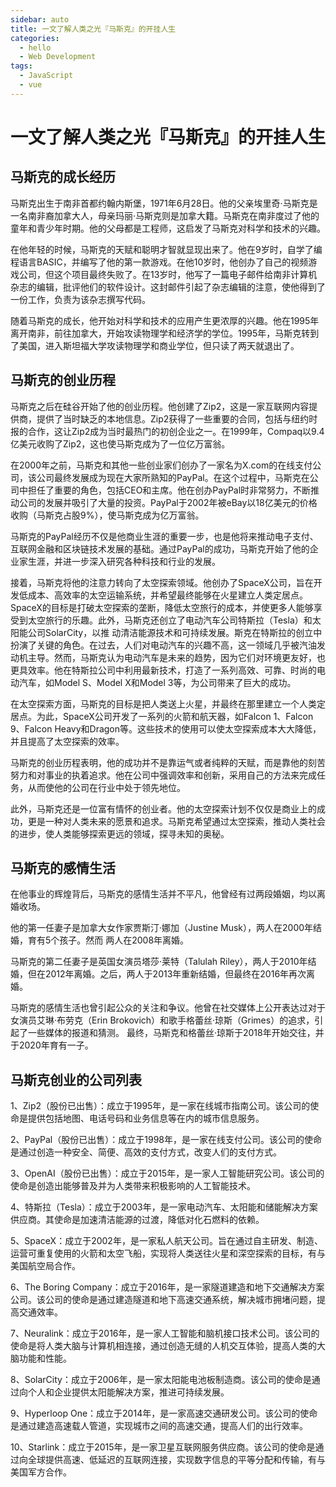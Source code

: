 ```yaml
---
sidebar: auto
title: 一文了解人类之光『马斯克』的开挂人生
categories:
  - hello
  - Web Development
tags:
  - JavaScript
  - vue
---
```


# 一文了解人类之光『马斯克』的开挂人生

## 马斯克的成长经历

 马斯克出生于南非首都约翰内斯堡，1971年6月28日。他的父亲埃里奇·马斯克是一名南非裔加拿大人，母亲玛丽·马斯克则是加拿大籍。马斯克在南非度过了他的童年和青少年时期。他的父母都是工程师，这启发了马斯克对科学和技术的兴趣。

在他年轻的时候，马斯克的天赋和聪明才智就显现出来了。他在9岁时，自学了编程语言BASIC，并编写了他的第一款游戏。在他10岁时，他创办了自己的视频游戏公司，但这个项目最终失败了。在13岁时，他写了一篇电子邮件给南非计算机杂志的编辑，批评他们的软件设计。这封邮件引起了杂志编辑的注意，使他得到了一份工作，负责为该杂志撰写代码。

随着马斯克的成长，他开始对科学和技术的应用产生更浓厚的兴趣。他在1995年离开南非，前往加拿大，开始攻读物理学和经济学的学位。1995年，马斯克转到了美国，进入斯坦福大学攻读物理学和商业学位，但只读了两天就退出了。


## 马斯克的创业历程

马斯克之后在硅谷开始了他的创业历程。他创建了Zip2，这是一家互联网内容提供商，提供了当时缺乏的本地信息。Zip2获得了一些重要的合同，包括与纽约时报的合作，这让Zip2成为当时最热门的初创企业之一。在1999年，Compaq以9.4亿美元收购了Zip2，这也使马斯克成为了一位亿万富翁。

在2000年之前，马斯克和其他一些创业家们创办了一家名为X.com的在线支付公司，该公司最终发展成为现在大家所熟知的PayPal。在这个过程中，马斯克在公司中担任了重要的角色，包括CEO和主席。他在创办PayPal时非常努力，不断推动公司的发展并吸引了大量的投资。PayPal于2002年被eBay以18亿美元的价格收购（马斯克占股9%），使马斯克成为亿万富翁。

马斯克的PayPal经历不仅是他商业生涯的重要一步，也是他将来推动电子支付、互联网金融和区块链技术发展的基础。通过PayPal的成功，马斯克开始了他的企业家生涯，并进一步深入研究各种科技和行业的发展。

接着，马斯克将他的注意力转向了太空探索领域。他创办了SpaceX公司，旨在开发低成本、高效率的太空运输系统，并希望最终能够在火星建立人类定居点。SpaceX的目标是打破太空探索的垄断，降低太空旅行的成本，并使更多人能够享受到太空旅行的乐趣。此外，马斯克还创立了电动汽车公司特斯拉（Tesla）和太阳能公司SolarCity，以推
动清洁能源技术和可持续发展。斯克在特斯拉的创立中扮演了关键的角色。在过去，人们对电动汽车的兴趣不高，这一领域几乎被汽油发动机主导。然而，马斯克认为电动汽车是未来的趋势，因为它们对环境更友好，也更具效率。他在特斯拉公司中利用最新技术，打造了一系列高效、可靠、时尚的电动汽车，如Model S、Model X和Model 3等，为公司带来了巨大的成功。

在太空探索方面，马斯克的目标是把人类送上火星，并最终在那里建立一个人类定居点。为此，SpaceX公司开发了一系列的火箭和航天器，如Falcon 1、Falcon 9、Falcon Heavy和Dragon等。这些技术的使用可以使太空探索成本大大降低，并且提高了太空探索的效率。

马斯克的创业历程表明，他的成功并不是靠运气或者纯粹的天赋，而是靠他的刻苦努力和对事业的执着追求。他在公司中强调效率和创新，采用自己的方法来完成任务，从而使他的公司在行业中处于领先地位。

此外，马斯克还是一位富有情怀的创业者。他的太空探索计划不仅仅是商业上的成功，更是一种对人类未来的愿景和追求。马斯克希望通过太空探索，推动人类社会的进步，使人类能够探索更远的领域，探寻未知的奥秘。

## 马斯克的感情生活
在他事业的辉煌背后，马斯克的感情生活并不平凡，他曾经有过两段婚姻，均以离婚收场。

他的第一任妻子是加拿大女作家贾斯汀·娜加（Justine Musk），两人在2000年结婚，育有5个孩子。然而 两人在2008年离婚。

马斯克的第二任妻子是英国女演员塔莎·莱特（Talulah Riley），两人于2010年结婚，但在2012年离婚。之后，两人于2013年重新结婚，但最终在2016年再次离婚。

马斯克的感情生活也曾引起公众的关注和争议。他曾在社交媒体上公开表达过对于女演员艾琳·布劳克（Erin Brokovich）和歌手格蕾丝·琼斯（Grimes）的追求，引起了一些媒体的报道和猜测。
最终，马斯克和格蕾丝·琼斯于2018年开始交往，并于2020年育有一子。


## 马斯克创业的公司列表

 1、Zip2（股份已出售）：成立于1995年，是一家在线城市指南公司。该公司的使命是提供包括地图、电话号码和业务信息等在内的城市信息服务。

 2、PayPal（股份已出售）：成立于1998年，是一家在线支付公司。该公司的使命是通过创造一种安全、简便、高效的支付方式，改变人们的支付方式。

 3、OpenAI（股份已出售）：成立于2015年，是一家人工智能研究公司。该公司的使命是创造出能够普及并为人类带来积极影响的人工智能技术。

 4、特斯拉（Tesla）：成立于2003年，是一家电动汽车、太阳能和储能解决方案供应商。其使命是加速清洁能源的过渡，降低对化石燃料的依赖。

 5、SpaceX：成立于2002年，是一家私人航天公司。旨在通过自主研发、制造、运营可重复使用的火箭和太空飞船，实现将人类送往火星和深空探索的目标，有与美国航空局合作。

 6、The Boring Company：成立于2016年，是一家隧道建造和地下交通解决方案公司。该公司的使命是通过建造隧道和地下高速交通系统，解决城市拥堵问题，提高交通效率。

 7、Neuralink：成立于2016年，是一家人工智能和脑机接口技术公司。该公司的使命是将人类大脑与计算机相连接，通过创造无缝的人机交互体验，提高人类的大脑功能和性能。

 8、SolarCity：成立于2006年，是一家太阳能电池板制造商。该公司的使命是通过向个人和企业提供太阳能解决方案，推进可持续发展。

 9、Hyperloop One：成立于2014年，是一家高速交通研发公司。该公司的使命是通过建造高速载人管道，实现城市之间的高速交通，提高人们的出行效率。

 10、Starlink：成立于2015年，是一家卫星互联网服务供应商。该公司的使命是通过向全球提供高速、低延迟的互联网连接，实现数字信息的平等分配和传输，有与美国军方合作。

